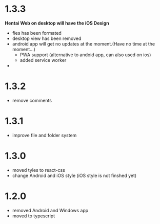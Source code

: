 # 1.3.3

**Hentai Web on desktop will have the iOS Design**

- fies has been formated
- desktop view has been removed
- android app will get no updates at the moment.(Have no time at the moment...)
  - PWA support (alternative to andoid app, can also used on ios)
  - added service worker
-

# 1.3.2

- remove comments

# 1.3.1

- improve file and folder system

# 1.3.0

- moved tyles to react-css
- change Android and iOS style (iOS style is not finshed yet)

# 1.2.0

- removed Android and Windows app
- moved to typescript
